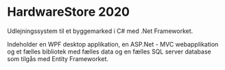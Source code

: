 # HardwareStore 2020

Udlejningssystem til et byggemarked i C# med .Net Frameworket. 

Indeholder en WPF desktop applikation, en ASP.Net - MVC webapplikation og et fælles bibliotek med fælles data og en fælles SQL server database som tilgås med Entity Frameworket.
